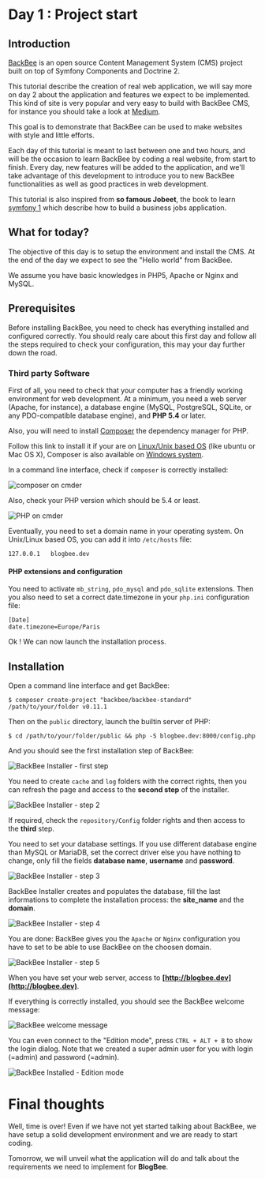 Day 1 : Project start
================

Introduction
---------------

[BackBee](http://www.backbee.com) is an open source Content Management System (CMS) project built on top of Symfony Components and Doctrine 2.

This tutorial describe the creation of real web application, we will say more on day 2 about the application and features we expect to be implemented.
This kind of site is very popular and very easy to build with BackBee CMS, for instance you should take a look at [Medium](http://www.medium.com).

This goal is to demonstrate that BackBee can be used to make websites with style and little efforts.

Each day of this tutorial is meant to last between one and two hours, and will be the occasion to learn BackBee by coding a real website, from start to finish. Every day, new features will be added to the application, and we'll take advantage of this development to introduce you to new BackBee functionalities as well as good practices in web development.

This tutorial is also inspired from **so famous Jobeet**, the book to learn [symfony 1](http://symfony.com/legacy) which describe how to build a business jobs application.

What for today?
-------------------

The objective of this day is to setup the environment and install the CMS. At the end of the day we expect to see the "Hello world" from BackBee.

We assume you have basic knowledges in PHP5, Apache or Nginx and MySQL.

Prerequisites
----------------

Before installing BackBee, you need to check has everything installed and configured correctly. You should realy care about this first day and follow all the steps required to check your configuration, this may your day further down the road.

### Third party Software

First of all, you need to check that your computer has a friendly working environment for web development. At a minimum, you need a web server (Apache, for instance), a database engine (MySQL, PostgreSQL, SQLite, or any PDO-compatible database engine), and **PHP 5.4** or later.

Also, you will need to install [Composer](https://getcomposer.org/) the dependency manager for PHP.

Follow this link to install it if your are on [Linux/Unix based OS](https://getcomposer.org/doc/00-intro.md#globally) (like ubuntu or Mac OS X), Composer is also available on [Windows system](https://getcomposer.org/doc/00-intro.md#installation-windows).

In a command line interface, check if ``composer`` is correctly installed:

![composer on cmder](http://i.imgur.com/xDZi6Sc.png "composer")

Also, check your PHP version which should be 5.4 or least.

![PHP on cmder](http://i.imgur.com/DkgQJz2.png "PHP")


Eventually, you need to set a domain name in your operating system.
On Unix/Linux based OS, you can add it into ``/etc/hosts`` file:

    127.0.0.1   blogbee.dev

#### PHP extensions and configuration

You need to activate ``mb_string``, ``pdo_mysql`` and ``pdo_sqlite`` extensions.
Then you also need to set a correct date.timezone in your ``php.ini`` configuration file:

    [Date]
    date.timezone=Europe/Paris

Ok ! We can now launch the installation process.

Installation
--------------

Open a command line interface and get BackBee:

    $ composer create-project "backbee/backbee-standard" /path/to/your/folder v0.11.1

Then on the ``public`` directory, launch the builtin server of PHP:

    $ cd /path/to/your/folder/public && php -S blogbee.dev:8000/config.php

And you should see the first installation step of BackBee:

![BackBee Installer - first step](http://i.imgur.com/saok4nc.png "BackBee Installer - first step")

You need to create ``cache`` and ``log`` folders with the correct rights, then you can refresh the page and access to the **second step** of the installer.

![BackBee Installer - step 2](http://i.imgur.com/YBUecHz.png "BackBee Installer - step 2")

If required, check the ``repository/Config`` folder rights and then access to the **third** step.

You need to set your database settings. If you use different database engine than MySQL or MariaDB, set the correct driver else you have nothing to change, only fill the fields **database name**, **username** and **password**.

![BackBee Installer - step 3](http://i.imgur.com/ylWQZPm.png "BackBee Installer - step 3")

BackBee Installer creates and populates the database, fill the last informations to complete the installation process: the **site_name** and the **domain**.

![BackBee Installer - step 4](http://i.imgur.com/OMhfsrI.png "BackBee Installer - step 4")

You are done: BackBee gives you the ``Apache`` or ``Nginx`` configuration you have to set to be able to use BackBee on the choosen domain.

![BackBee Installer - step 5](http://i.imgur.com/hvdhOjN.png "BackBee Installer - step 5")

When you have set your web server, access to **[http://blogbee.dev](http://blogbee.dev)**.

If everything is correctly installed, you should see the BackBee welcome message:

![BackBee welcome message](http://i.imgur.com/rWY8IQk.png "BackBee welcome message")

You can even connect to the "Edition mode", press  ``CTRL + ALT + B`` to show the login dialog. Note that we created a super admin user for you with login (=admin) and password (=admin).

![BackBee Installed - Edition mode](http://i.imgur.com/3LBfnBL.png "BackBee Installed - Edition mode")

Final thoughts
============

Well, time is over! Even if we have not yet started talking about BackBee, we have setup a solid development environment and we are ready to start coding.

Tomorrow, we will unveil what the application will do and talk about the requirements we need to implement for **BlogBee**.

